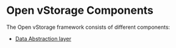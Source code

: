# Open vStorage Components
The Open vStorage framework consists of different components:
* [Data Abstraction layer](docs/dal.md)
